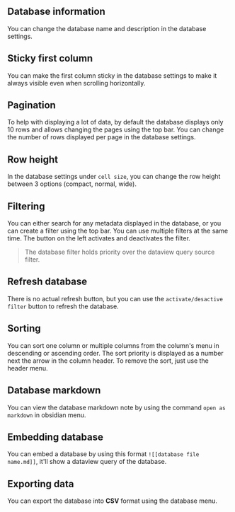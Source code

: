 ## Database information

You can change the database name and description in the database settings.

## Sticky first column

You can make the first column sticky in the database settings to make it always visible even when scrolling horizontally.

## Pagination

To help with displaying a lot of data, by default the database displays only 10 rows and allows changing the pages using the top bar. You can change the number of rows displayed per page in the database settings.

## Row height

In the database settings under `cell size`, you can change the row height between 3 options (compact, normal, wide).

## Filtering

You can either search for any metadata displayed in the database, or you can create a filter using the top bar. You can use multiple filters at the same time. The button on the left activates and deactivates the filter.

> The database filter holds priority over the dataview query source filter.

## Refresh database

There is no actual refresh button, but you can use the `activate/desactive filter` button to refresh the database.

## Sorting

You can sort one column or multiple columns from the column's menu in descending or ascending order. The sort priority is displayed as a number next the arrow in the column header. To remove the sort, just use the header menu.

## Database markdown

You can view the database markdown note by using the command `open as markdown` in obsidian menu.

## Embedding database

You can embed a database by using this format `![[database file name.md]]`, it'll show a dataview query of the database.

## Exporting data

You can export the database into **CSV** format using the database menu.